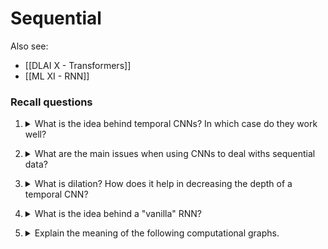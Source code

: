 # Sequential

Also see:
- [[DLAI X - Transformers]]
- [[ML XI - RNN]]

### Recall questions

1. <details markdown=1><summary markdown="span"> What is the idea behind temporal CNNs? In which case do they work well? </summary>
    
    \
    The idea is to use ==CNNs to model sequences==.
    ![](../../static/AML/seq1.png)

	Temporal CNNs have been shown to ==work great with small datasets==.

</details>

2. <details markdown=1><summary markdown="span"> What are the main issues when using CNNs to deal withs sequential data?</summary>
    
    \
    Main issues:
    - ==fixed kernel size==, e.g. number of input frames used ![](../../static/AML/seq2.png)
    - can ==only choose one output from a single list of options==  ![](../../static/AML/seq3.png)

</details>


3. <details markdown=1><summary markdown="span"> What is dilation? How does it help in decreasing the depth of a temporal CNN?</summary>
    
    \
    The idea behind dilation is somewhat ==similar to the use of stride==. To make the receptive field of the network bigger, a number of output at each subsequent layer is skipped, ==assuming neighbouring outputs already contain the needed information==.
    This makes the ==depth of the network logarithmic==.
    ![](../../static/AML/seq4.png)

</details>

4. <details markdown=1><summary markdown="span"> What is the idea behind a "vanilla" RNN? </summary>
    
    \
    The "basic" RNN can be represented by the following formula:

	![](../../static/AML/seq5.png)

</details>

5. <details markdown=1><summary markdown="span"> Explain the meaning of the following computational graphs. </summary>
    
    \
    What happens to the loss here?
	![](../../static/AML/seq6.png)

	And here?
	![](../../static/AML/seq7.png)

	What are two possible choices for output we do not have yet?
	![](../../static/AML/seq8.png)

	Either 0 or next prediction in an ==autoregressive model==.

	What if we want to ==understand the context== before making a prediction?
	![](../../static/AML/seq9.png)

</details>

